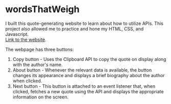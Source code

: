 # wordsThatWeigh
I built this quote-generating website to learn about how to utilize APIs. This project also allowed me to practice and hone my HTML, CSS, and Javascript.  
[Link to the website](https://sayfsahaf.github.io/wordsThatWeigh/).

The webpage has three buttons:
1. Copy button - Uses the Clipboard API to copy the quote on display along with the author's name.
2. About button - Whenever the relevant data is available, the button changes its appearance and displays a brief biography about the author when clicked.
3. Next button - This button is attached to an event listener that, when clicked, fetches a new quote using the API and displays the appropriate information on the screen.

